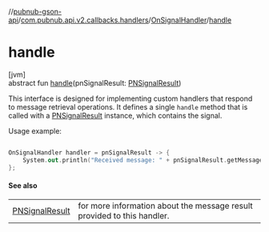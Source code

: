 //[pubnub-gson-api](../../../index.md)/[com.pubnub.api.v2.callbacks.handlers](../index.md)/[OnSignalHandler](index.md)/[handle](handle.md)

# handle

[jvm]\
abstract fun [handle](handle.md)(pnSignalResult: [PNSignalResult](../../../../../pubnub-core/pubnub-core-api/pubnub-core-api/com.pubnub.api.models.consumer.pubsub/-p-n-signal-result/index.md))

 This interface is designed for implementing custom handlers that respond to message retrieval operations. It defines a single `handle` method that is called with a [PNSignalResult](../../../../../pubnub-core/pubnub-core-api/pubnub-core-api/com.pubnub.api.models.consumer.pubsub/-p-n-signal-result/index.md) instance, which contains the signal. 

 Usage example: 

```kotlin

OnSignalHandler handler = pnSignalResult -> {
    System.out.println("Received message: " + pnSignalResult.getMessage());
};

```

#### See also

| | |
|---|---|
| [PNSignalResult](../../../../../pubnub-core/pubnub-core-api/pubnub-core-api/com.pubnub.api.models.consumer.pubsub/-p-n-signal-result/index.md) | for more information about the message result provided to this handler. |
